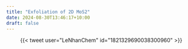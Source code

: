 ```yaml
---
title: "Exfoliation of 2D MoS2"
date: 2024-08-30T13:46:17+10:00
draft: false
---
```


<center>{{< tweet user="LeNhanChem" id="1821329690038300960" >}}</center>

<!--more-->
